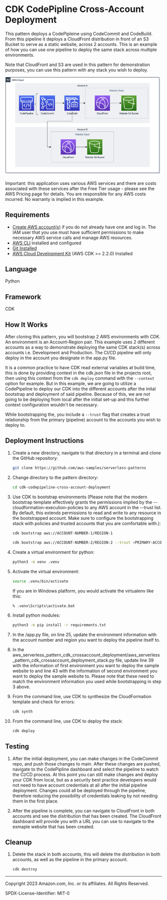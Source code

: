 # CDK CodePipline Cross-Account Deployment

This pattern deploys a CodePipleine using CodeCommit and CodeBuild. From this pipeline it deploys a CloudFront distribution in front of an S3 Bucket to serve as a static website, across 2 accounts. This is an example of how you can use one pipeline to deploy the same stack across multiple environments.

Note that CloudFront and S3 are used in this pattern for demonstration purposes, you can use this pattern with any stack you wish to deploy.

![Pattern architecture](img/serverless-pattern.png)

Important: this application uses various AWS services and there are costs associated with these services after the Free Tier usage - please see the AWS Pricing page for details. You are responsible for any AWS costs incurred. No warranty is implied in this example.

## Requirements

* [Create AWS account(s)](https://portal.aws.amazon.com/gp/aws/developer/registration/index.html) if you do not already have one and log in. The IAM user that you use must have sufficient permissions to make necessary AWS service calls and manage AWS resources. 
* [AWS CLI](https://docs.aws.amazon.com/cli/latest/userguide/install-cliv2.html) installed and configured
* [Git Installed](https://git-scm.com/book/en/v2/Getting-Started-Installing-Git)
* [AWS Cloud Development Kit](https://docs.aws.amazon.com/cdk/v2/guide/getting_started.html) (AWS CDK >= 2.2.0) Installed

## Language

Python

## Framework

CDK

## How It Works

After cloning this pattern, you will bootstrap 2 AWS environments with CDK. An environment is an Account-Region pair. This example uses 2 different accounts as a way to demonstrate deploying the same CDK stack(s) across accounts i.e. Development and Production. The CI/CD pipeline will only deploy in the account you designate in the app.py file. 

It is a common practice to have CDK read external variables at build time, this is done by providing context in the cdk.json file in the projects root, then using this context from the ```cdk deploy``` command with the ```--context``` option for example. But in this example, we are going to utilize a CodePipeline to deploy our CDK into the different accounts after the inital bootstrap and deployment of said pipeline. Because of this, we are not going to be deploying from local after the initial set-up and this further context configuration wouldn't be necessary.

While bootstrapping the, you include a ```--trust``` flag that creates a trust relationship from the primary (pipeline) account to the accounts you wish to deploy to.

## Deployment Instructions

1. Create a new directory, navigate to that directory in a terminal and clone the GitHub repository:
    ```bash
    git clone https://github.com/aws-samples/serverless-patterns
    ```
2. Change directory to the pattern directory:
    ```bash
    cd cdk-codepipeline-cross-account-deployment
    ```
3. Use CDK to bootstrap environments (Please note that the modern bootstrap template effectively grants the permissions implied by the --cloudformation-execution-policies to any AWS account in the --trust list. By default, this extends permissions to read and write to any resource in the bootstrapped account. Make sure to configure the bootstrapping stack with policies and trusted accounts that you are comfortable with.):
    ```bash
    cdk bootstrap aws://ACCOUNT-NUMBER-1/REGION-1
    ```

    ```bash
    cdk bootstrap aws://ACCOUNT-NUMBER-2/REGION-2 --trust <PRIMARY-ACCOUNT-NUMBER>
    ```

4. Create a virtual environment for python:
    ```bash
    python3 -m venv .venv
    ```
5. Activate the virtual environment:
    ```bash
    source .venv/bin/activate
    ```

    If you are in Windows platform, you would activate the virtualenv like this:

    ```
    % .venv\Scripts\activate.bat
    ```

6. Install python modules:

    ```bash
    python3 -m pip install -r requirements.txt
    ```
7. In the /app.py file, on line 25, update the environment information with the account number and region you want to deploy the pipeline itself to.

8. In the aws_serverless_pattern_cdk_crossaccount_deployment/aws_serverless_pattern_cdk_crossaccount_deployment_stack.py file, update line 39 with the information of first environment you want to deploy the sample website to and line 43 with the information of second environment you want to deploy the sample website to. Please note that these need to match the environment information you used while bootstrapping in step 3 above.

9. From the command line, use CDK to synthesize the CloudFormation template and check for errors:

    ```bash
    cdk synth
    ```

10. From the command line, use CDK to deploy the stack:

    ```bash
    cdk deploy
    ```
## Testing

1. After the initial deployment, you can make changes in the CodeCommit repo, and push those changes to main. After these changes are pushed, navigate to the CodePipline dashboard and select the pipeline to watch the CI/CD process. At this point you can still make changes and deploy your CDK from local, but as a security best practice developers would not need to have account credentials at all after the initial pipeline deployment. Changes could all be deployed through the pipeline, therefore reducing the possibility of credentials leaking by not needing them in the first place. 

2. After the pipeline is complete, you can navigate to CloudFront in both accounts and see the distribution that has been created. The CloudFront dashboard will provide you with a URL you can use to navigate to the exmaple website that has been created.

## Cleanup

1. Delete the stack in both accounts, this will delete the distribution in both accounts, as well as the pipeline in the primary account.

    ```bash
    cdk destroy
    ```

----
Copyright 2023 Amazon.com, Inc. or its affiliates. All Rights Reserved.

SPDX-License-Identifier: MIT-0
